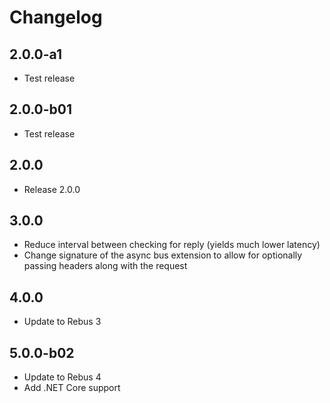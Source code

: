 # Changelog

## 2.0.0-a1

* Test release

## 2.0.0-b01

* Test release

## 2.0.0

* Release 2.0.0

## 3.0.0

* Reduce interval between checking for reply (yields much lower latency)
* Change signature of the async bus extension to allow for optionally passing headers along with the request

## 4.0.0

* Update to Rebus 3

## 5.0.0-b02

* Update to Rebus 4
* Add .NET Core support